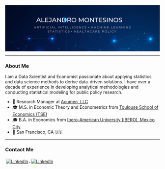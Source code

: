 <img src="https://github.com/alejandro-montesinos/alejandro-montesinos/blob/master/2023_Tech_GitHub.png" height="auto" width="auto" align="center" alt="README Header" title="README Header"/>

---
### About Me
I am a Data Scientist and Economist passionate about applying statistics and data science methods to derive data-driven solutions. I have over a decade of experience in developing analytical methodologies and conducting statistical modeling for public policy research.
 

- 🏢 Research Manager at [Acumen, LLC](https://www.acumenllc.com)
- 🎓 M.S. in Economic Theory and Econometrics from [Toulouse School of Economics (TSE)](https://www.tse-fr.eu/about)
- 🎓 B.A. in Economics from [Ibero-American University (IBERO), Mexico City](https://ibero.mx/about-ibero) 
- 📍 San Francisco, CA 🇺🇸 

---
### Contact Me
<p align="left">
  <a href="https://www.linkedin.com/in/alejandro-montesinos/">
    <img src="https://img.shields.io/badge/LinkedIn-0077B5?style=for-the-badge&logo=linkedin&logoColor=white" alt="LinkedIn" style="vertical-align:top; margin:3px">
  </a>
  <a href="https://medium.com/@alejandro-montesinos">
    <img src="https://img.shields.io/badge/Medium-12100E?style=for-the-badge&logo=medium&logoColor=white" alt="LinkedIn" style="vertical-align:top; margin:3px">
  </a>
</p>
